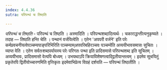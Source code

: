 ```yaml
---
index: 4.4.36
sutra: परिपन्थं च तिष्ठति

---
```

_परिपन्थं च तिष्ठति_ - परिपन्थं च तिष्ठति । अस्मादिति । परिपन्थशब्दादित्यर्थः । चकाराद्धन्तीत्यनुकृष्यते । तदाह — तिष्ठति हन्ति चेति । पन्थानं वर्जयित्वेति । एतेन 'अपपरी वर्जने' इति परेः कर्मप्रवचनीयत्वेपञ्चम्यपाङ्परिभि॑रिति पञ्चम्याम्अपपरिबहिरञ्चवः पञ्चम्ये॑ति अव्ययीभावसमासः सुचितः । व्याप्त वेति । एतेन सर्वतःशब्दपर्यायस्य परेः परिगतः पन्था इति प्रादिसमासे परिपन्थशब्द इति सूचितम् । अव्ययीभावः, प्रादिसमासो वेत्यपि बोध्यम् । उभयथाऽपि क्रियाविशेषणत्वाद्द्वितीयान्तत्वम् । इदमेव सूचयितुं प्रकृतेरपि द्वितीयोच्चारणमिति वृत्तिकृतः इदमेवाभिप्रेत्य विग्रहं दर्शयति — परिपन्थं तिष्ठतीति ।